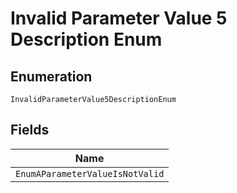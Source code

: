 
# Invalid Parameter Value 5 Description Enum

## Enumeration

`InvalidParameterValue5DescriptionEnum`

## Fields

| Name |
|  --- |
| `EnumAParameterValueIsNotValid` |

